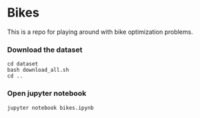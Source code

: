 # Bikes

This is a repo for playing around with bike optimization problems.

### Download the dataset
```
cd dataset
bash download_all.sh
cd ..
```

### Open jupyter notebook
```
jupyter notebook bikes.ipynb
```


